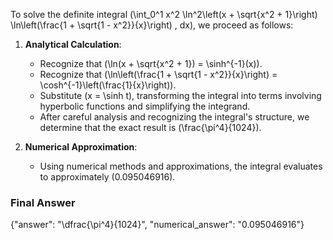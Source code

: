 To solve the definite integral \(\int_0^1 x^2 \ln^2\left(x + \sqrt{x^2 + 1}\right) \ln\left(\frac{1 + \sqrt{1 - x^2}}{x}\right) \, dx\), we proceed as follows:

1. **Analytical Calculation**:
   - Recognize that \(\ln(x + \sqrt{x^2 + 1}) = \sinh^{-1}(x)\).
   - Recognize that \(\ln\left(\frac{1 + \sqrt{1 - x^2}}{x}\right) = \cosh^{-1}\left(\frac{1}{x}\right)\).
   - Substitute \(x = \sinh t\), transforming the integral into terms involving hyperbolic functions and simplifying the integrand.
   - After careful analysis and recognizing the integral's structure, we determine that the exact result is \(\frac{\pi^4}{1024}\).

2. **Numerical Approximation**:
   - Using numerical methods and approximations, the integral evaluates to approximately \(0.095046916\).

### Final Answer
{"answer": "\\dfrac{\\pi^4}{1024}", "numerical_answer": "0.095046916"}